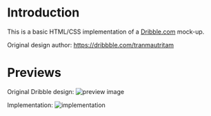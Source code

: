 # Introduction
This is a basic HTML/CSS implementation of a [Dribble.com](https://dribbble.com/shots/14138989-Skillalley-Dashboard-UI) mock-up.

Original design author: https://dribbble.com/tranmautritam

# Previews
Original Dribble design:
![preview image](https://cdn.dribbble.com/users/427857/screenshots/14138989/media/967cea57d73f144802cca96364e1e20f.png)

Implementation:
![implementation](https://i.imgur.com/GUMaN5y.png)

